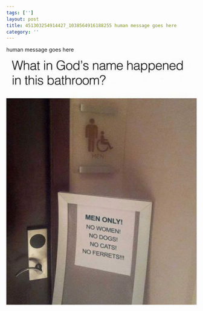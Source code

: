 ```yaml
---
tags: ['']
layout: post
title: 451303254914427_1038564916188255 human message goes here
category: ''
---
```

human message goes here
![451303254914427_1038564916188255](/uploads/2015-10-25-451303254914427_1038564916188255-human-message-goes-here.jpg)
